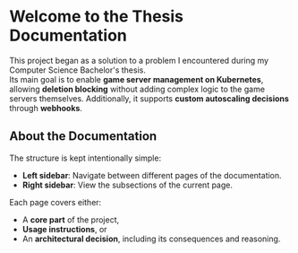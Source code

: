 # Welcome to the Thesis Documentation

This project began as a solution to a problem I encountered during my Computer Science Bachelor's thesis.  
Its main goal is to enable **game server management on Kubernetes**, allowing **deletion blocking** without adding complex logic to the game servers themselves. Additionally, it supports **custom autoscaling decisions** through **webhooks**.

## About the Documentation

The structure is kept intentionally simple:

- **Left sidebar**: Navigate between different pages of the documentation.
- **Right sidebar**: View the subsections of the current page.

Each page covers either:
- A **core part** of the project,
- **Usage instructions**, or
- An **architectural decision**, including its consequences and reasoning.

